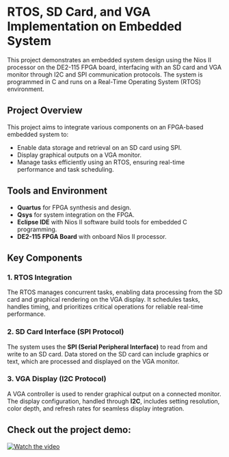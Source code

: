 # RTOS, SD Card, and VGA Implementation on Embedded System

This project demonstrates an embedded system design using the Nios II processor on the DE2-115 FPGA board, interfacing with an SD card and VGA monitor through I2C and SPI communication protocols. The system is programmed in C and runs on a Real-Time Operating System (RTOS) environment.

## Project Overview

This project aims to integrate various components on an FPGA-based embedded system to:

- Enable data storage and retrieval on an SD card using SPI.
- Display graphical outputs on a VGA monitor.
- Manage tasks efficiently using an RTOS, ensuring real-time performance and task scheduling.

## Tools and Environment

- **Quartus** for FPGA synthesis and design.
- **Qsys** for system integration on the FPGA.
- **Eclipse IDE** with Nios II software build tools for embedded C programming.
- **DE2-115 FPGA Board** with onboard Nios II processor.

## Key Components

### 1. RTOS Integration
The RTOS manages concurrent tasks, enabling data processing from the SD card and graphical rendering on the VGA display.
It schedules tasks, handles timing, and prioritizes critical operations for reliable real-time performance.

### 2. SD Card Interface (SPI Protocol)
The system uses the **SPI (Serial Peripheral Interface)** to read from and write to an SD card.
Data stored on the SD card can include graphics or text, which are processed and displayed on the VGA monitor.

### 3. VGA Display (I2C Protocol)
A VGA controller is used to render graphical output on a connected monitor.
The display configuration, handled through **I2C**, includes setting resolution, color depth, and refresh rates for seamless display integration.

## Check out the project demo:

[![Watch the video](https://img.youtube.com/vi/xAq_KLtvIPU/0.jpg)](https://www.youtube.com/watch?v=xAq_KLtvIPU)
